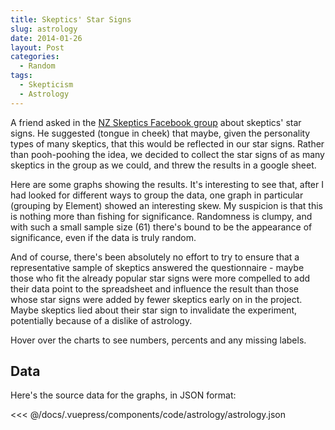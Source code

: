 ```yaml
---
title: Skeptics' Star Signs
slug: astrology
date: 2014-01-26
layout: Post
categories:
  - Random
tags:
  - Skepticism
  - Astrology
---
```


A friend asked in the [NZ Skeptics Facebook group](https://www.facebook.com/groups/nzskeptics/) about skeptics' star signs. He suggested (tongue in cheek) that maybe, given the personality types of many skeptics, that this would be reflected in our star signs. Rather than pooh-poohing the idea, we decided to collect the star signs of as many skeptics in the group as we could, and threw the results in a google sheet.

Here are some graphs showing the results. It's interesting to see that, after I had looked for different ways to group the data, one graph in particular (grouping by Element) showed an interesting skew. My suspicion is that this is nothing more than fishing for significance. Randomness is clumpy, and with such a small sample size (61) there's bound to be the appearance of significance, even if the data is truly random.

And of course, there's been absolutely no effort to try to ensure that a representative sample of skeptics answered the questionnaire - maybe those who fit the already popular star signs were more compelled to add their data point to the spreadsheet and influence the result than those whose star signs were added by fewer skeptics early on in the project. Maybe skeptics lied about their star sign to invalidate the experiment, potentially because of a dislike of astrology.

Hover over the charts to see numbers, percents and any missing labels.

<code-astrology-charts />

## Data

Here's the source data for the graphs, in JSON format:

<<< @/docs/.vuepress/components/code/astrology/astrology.json
